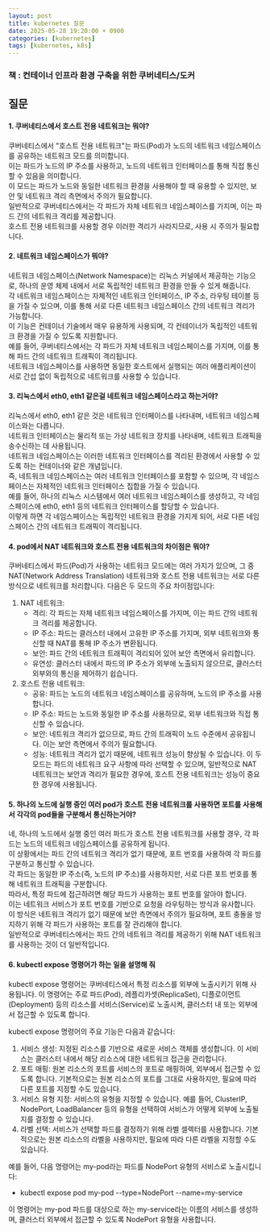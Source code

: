 ```yaml
---
layout: post
title: kubernetes 질문
date: 2025-05-28 19:20:00 + 0900
categories: [kubernetes]
tags: [kubernetes, k8s]
---
```


### 책 : 컨테이너 인프라 환경 구축을 위한 쿠버네티스/도커

## 질문

#### 1. 쿠버네티스에서 호스트 전용 네트워크는 뭐야?

쿠버네티스에서 "호스트 전용 네트워크"는 파드(Pod)가 노드의 네트워크 네임스페이스를 공유하는 네트워크 모드를 의미합니다.   
이는 파드가 노드의 IP 주소를 사용하고, 노드의 네트워크 인터페이스를 통해 직접 통신할 수 있음을 의미합니다.   
이 모드는 파드가 노드와 동일한 네트워크 환경을 사용해야 할 때 유용할 수 있지만, 보안 및 네트워크 격리 측면에서 주의가 필요합니다.    
일반적으로 쿠버네티스에서는 각 파드가 자체 네트워크 네임스페이스를 가지며, 이는 파드 간의 네트워크 격리를 제공합니다.    
호스트 전용 네트워크를 사용할 경우 이러한 격리가 사라지므로, 사용 시 주의가 필요합니다.


#### 2. 네트워크 네임스페이스가 뭐야?

네트워크 네임스페이스(Network Namespace)는 리눅스 커널에서 제공하는 기능으로, 하나의 운영 체제 내에서 서로 독립적인 네트워크 환경을 만들 수 있게 해줍니다.   
각 네트워크 네임스페이스는 자체적인 네트워크 인터페이스, IP 주소, 라우팅 테이블 등을 가질 수 있으며, 이를 통해 서로 다른 네트워크 네임스페이스 간의 네트워크 격리가 가능합니다.   
이 기능은 컨테이너 기술에서 매우 유용하게 사용되며, 각 컨테이너가 독립적인 네트워크 환경을 가질 수 있도록 지원합니다.    
예를 들어, 쿠버네티스에서는 각 파드가 자체 네트워크 네임스페이스를 가지며, 이를 통해 파드 간의 네트워크 트래픽이 격리됩니다.    
네트워크 네임스페이스를 사용하면 동일한 호스트에서 실행되는 여러 애플리케이션이 서로 간섭 없이 독립적으로 네트워크를 사용할 수 있습니다.   

#### 3. 리눅스에서 eth0, eth1 같은걸 네트워크 네임스페이스라고 하는거야?

리눅스에서 eth0, eth1 같은 것은 네트워크 인터페이스를 나타내며, 네트워크 네임스페이스와는 다릅니다.    
네트워크 인터페이스는 물리적 또는 가상 네트워크 장치를 나타내며, 네트워크 트래픽을 송수신하는 데 사용됩니다.   
네트워크 네임스페이스는 이러한 네트워크 인터페이스를 격리된 환경에서 사용할 수 있도록 하는 컨테이너와 같은 개념입니다.    
즉, 네트워크 네임스페이스는 여러 네트워크 인터페이스를 포함할 수 있으며, 각 네임스페이스는 자체적인 네트워크 인터페이스 집합을 가질 수 있습니다.   
예를 들어, 하나의 리눅스 시스템에서 여러 네트워크 네임스페이스를 생성하고, 각 네임스페이스에 eth0, eth1 등의 네트워크 인터페이스를 할당할 수 있습니다.   
이렇게 하면 각 네임스페이스는 독립적인 네트워크 환경을 가지게 되어, 서로 다른 네임스페이스 간의 네트워크 트래픽이 격리됩니다.   

#### 4. pod에서 NAT 네트워크와 호스트 전용 네트워크의 차이점은 뭐야?	

쿠버네티스에서 파드(Pod)가 사용하는 네트워크 모드에는 여러 가지가 있으며, 그 중 NAT(Network Address Translation) 네트워크와 호스트 전용 네트워크는 서로 다른 방식으로 네트워크를 처리합니다. 다음은 두 모드의 주요 차이점입니다:

1. NAT 네트워크:
	- 격리: 각 파드는 자체 네트워크 네임스페이스를 가지며, 이는 파드 간의 네트워크 격리를 제공합니다.
	- IP 주소: 파드는 클러스터 내에서 고유한 IP 주소를 가지며, 외부 네트워크와 통신할 때 NAT를 통해 IP 주소가 변환됩니다.
	- 보안: 파드 간의 네트워크 트래픽이 격리되어 있어 보안 측면에서 유리합니다.
	- 유연성: 클러스터 내에서 파드의 IP 주소가 외부에 노출되지 않으므로, 클러스터 외부와의 통신을 제어하기 쉽습니다.
2. 호스트 전용 네트워크:
	- 공유: 파드는 노드의 네트워크 네임스페이스를 공유하며, 노드의 IP 주소를 사용합니다.
	- IP 주소: 파드는 노드와 동일한 IP 주소를 사용하므로, 외부 네트워크와 직접 통신할 수 있습니다.
	- 보안: 네트워크 격리가 없으므로, 파드 간의 트래픽이 노드 수준에서 공유됩니다. 이는 보안 측면에서 주의가 필요합니다.
	- 성능: 네트워크 격리가 없기 때문에, 네트워크 성능이 향상될 수 있습니다.
이 두 모드는 파드의 네트워크 요구 사항에 따라 선택할 수 있으며, 일반적으로 NAT 네트워크는 보안과 격리가 필요한 경우에, 호스트 전용 네트워크는 성능이 중요한 경우에 사용됩니다.

#### 5. 하나의 노드에 실행 중인 여러 pod가 호스트 전용 네트워크를 사용하면 포트를 사용해서 각각의 pod들을 구분해서 통신하는거야?

네, 하나의 노드에서 실행 중인 여러 파드가 호스트 전용 네트워크를 사용할 경우, 각 파드는 노드의 네트워크 네임스페이스를 공유하게 됩니다.    
이 상황에서는 파드 간의 네트워크 격리가 없기 때문에, 포트 번호를 사용하여 각 파드를 구분하고 통신할 수 있습니다.	
각 파드는 동일한 IP 주소(즉, 노드의 IP 주소)를 사용하지만, 서로 다른 포트 번호를 통해 네트워크 트래픽을 구분합니다.    
따라서, 특정 파드에 접근하려면 해당 파드가 사용하는 포트 번호를 알아야 합니다.   
이는 네트워크 서비스가 포트 번호를 기반으로 요청을 라우팅하는 방식과 유사합니다.   
이 방식은 네트워크 격리가 없기 때문에 보안 측면에서 주의가 필요하며, 포트 충돌을 방지하기 위해 각 파드가 사용하는 포트를 잘 관리해야 합니다.   
일반적으로 쿠버네티스에서는 파드 간의 네트워크 격리를 제공하기 위해 NAT 네트워크를 사용하는 것이 더 일반적입니다.   
	
#### 6. kubectl expose 명령어가 하는 일을 설명해 줘

kubectl expose 명령어는 쿠버네티스에서 특정 리소스를 외부에 노출시키기 위해 사용됩니다. 이 명령어는 주로 파드(Pod), 레플리카셋(ReplicaSet), 디플로이먼트(Deployment) 등의 리소스를 서비스(Service)로 노출시켜, 클러스터 내 또는 외부에서 접근할 수 있도록 합니다.   

kubectl expose 명령어의 주요 기능은 다음과 같습니다:   

1. 서비스 생성: 지정된 리소스를 기반으로 새로운 서비스 객체를 생성합니다. 이 서비스는 클러스터 내에서 해당 리소스에 대한 네트워크 접근을 관리합니다.
2. 포트 매핑: 원본 리소스의 포트를 서비스의 포트로 매핑하여, 외부에서 접근할 수 있도록 합니다. 기본적으로는 원본 리소스의 포트를 그대로 사용하지만, 필요에 따라 다른 포트를 지정할 수도 있습니다.
3. 서비스 유형 지정: 서비스의 유형을 지정할 수 있습니다. 예를 들어, ClusterIP, NodePort, LoadBalancer 등의 유형을 선택하여 서비스가 어떻게 외부에 노출될지를 결정할 수 있습니다.
4. 라벨 선택: 서비스가 선택할 파드를 결정하기 위해 라벨 셀렉터를 사용합니다. 기본적으로는 원본 리소스의 라벨을 사용하지만, 필요에 따라 다른 라벨을 지정할 수도 있습니다.

예를 들어, 다음 명령어는 my-pod라는 파드를 NodePort 유형의 서비스로 노출시킵니다:    
- kubectl expose pod my-pod --type=NodePort --name=my-service     

이 명령어는 my-pod 파드를 대상으로 하는 my-service라는 이름의 서비스를 생성하며, 클러스터 외부에서 접근할 수 있도록 NodePort 유형을 사용합니다.
	
